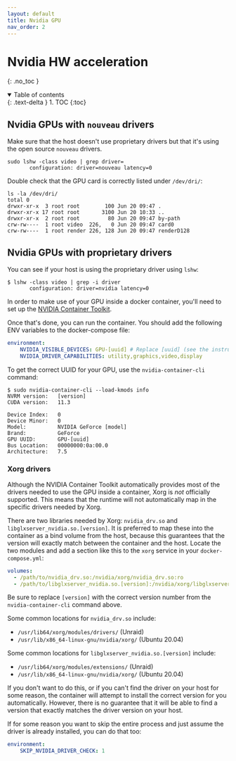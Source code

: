 ```yaml
---
layout: default
title: Nvidia GPU
nav_order: 2
---
```

# Nvidia HW acceleration
{: .no_toc }

<details open markdown="block">
  <summary>
    Table of contents
  </summary>
  {: .text-delta }
1. TOC
{:toc}
</details>


## Nvidia GPUs with `nouveau` drivers

Make sure that the host doesn't use proprietary drivers but that it's using the open source `nouveau` drivers.
```
sudo lshw -class video | grep driver=
       configuration: driver=nouveau latency=0
```

Double check that the GPU card is correctly listed under `/dev/dri/`:
```
ls -la /dev/dri/
total 0
drwxr-xr-x  3 root root        100 Jun 20 09:47 .
drwxr-xr-x 17 root root       3100 Jun 20 10:33 ..
drwxr-xr-x  2 root root         80 Jun 20 09:47 by-path
crw-rw----  1 root video  226,   0 Jun 20 09:47 card0
crw-rw----  1 root render 226, 128 Jun 20 09:47 renderD128
```

## Nvidia GPUs with proprietary drivers

You can see if your host is using the proprietary driver using `lshw`:
```
$ lshw -class video | grep -i driver
       configuration: driver=nvidia latency=0
```

In order to make use of your GPU inside a docker container, you'll need to set up the [NVIDIA Container Toolkit](https://github.com/NVIDIA/nvidia-docker).

Once that's done, you can run the container. You should add the following ENV variables to the docker-compose file:

```yaml
environment: 
    NVIDIA_VISIBLE_DEVICES: GPU-[uuid] # Replace [uuid] (see the instructions)
    NVIDIA_DRIVER_CAPABILITIES: utility,graphics,video,display
```

To get the correct UUID for your GPU, use the `nvidia-container-cli` command:
```
$ sudo nvidia-container-cli --load-kmods info
NVRM version:   [version]
CUDA version:   11.3

Device Index:   0
Device Minor:   0
Model:          NVIDIA GeForce [model]
Brand:          GeForce
GPU UUID:       GPU-[uuid]
Bus Location:   00000000:0a:00.0
Architecture:   7.5
```

### Xorg drivers

Although the NVIDIA Container Toolkit automatically provides most of the drivers needed to use the GPU inside a container, Xorg is _not_ officially supported.  This means that the runtime will not automatically map in the specific drivers needed by Xorg.

There are two libraries needed by Xorg: `nvidia_drv.so` and `libglxserver_nvidia.so.[version]`.  It is preferred to map these into the container as a bind volume from the host, because this guarantees that the version will exactly match between the container and the host.  Locate the two modules and add a section like this to the `xorg` service in your `docker-compose.yml`:
```yaml
volumes:
  - /path/to/nvidia_drv.so:/nvidia/xorg/nvidia_drv.so:ro
  - /path/to/libglxserver_nvidia.so.[version]:/nvidia/xorg/libglxserver_nvidia.so:ro
```

Be sure to replace `[version]` with the correct version number from the `nvidia-container-cli` command above.

Some common locations for `nvidia_drv.so` include:
 * `/usr/lib64/xorg/modules/drivers/` (Unraid)
 * `/usr/lib/x86_64-linux-gnu/nvidia/xorg/` (Ubuntu 20.04)

Some common locations for `libglxserver_nvidia.so.[version]` include:
 * `/usr/lib64/xorg/modules/extensions/` (Unraid)
 * `/usr/lib/x86_64-linux-gnu/nvidia/xorg/` (Ubuntu 20.04)

If you don't want to do this, or if you can't find the driver on your host for some reason, the container will attempt to install the correct version for you automatically.  However, there is no guarantee that it will be able to find a version that exactly matches the driver version on your host.

If for some reason you want to skip the entire process and just assume the driver is already installed, you can do that too:
```yaml
environment:
    SKIP_NVIDIA_DRIVER_CHECK: 1
```
